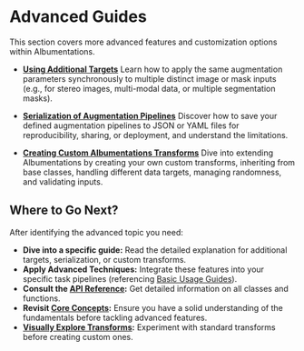 # Advanced Guides

This section covers more advanced features and customization options within Albumentations.

*   **[Using Additional Targets](./additional-targets.md)**
    Learn how to apply the same augmentation parameters synchronously to multiple distinct image or mask inputs (e.g., for stereo images, multi-modal data, or multiple segmentation masks).

*   **[Serialization of Augmentation Pipelines](./serialization.md)**
    Discover how to save your defined augmentation pipelines to JSON or YAML files for reproducibility, sharing, or deployment, and understand the limitations.

*   **[Creating Custom Albumentations Transforms](./creating-custom-transforms.md)**
    Dive into extending Albumentations by creating your own custom transforms, inheriting from base classes, handling different data targets, managing randomness, and validating inputs.

## Where to Go Next?

After identifying the advanced topic you need:

-   **Dive into a specific guide:** Read the detailed explanation for additional targets, serialization, or custom transforms.
-   **Apply Advanced Techniques:** Integrate these features into your specific task pipelines (referencing [Basic Usage Guides](../3-basic-usage/index.md)).
-   **Consult the [API Reference](https://albumentations.ai/docs/):** Get detailed information on all classes and functions.
-   **Revisit [Core Concepts](../2-core-concepts/index.md):** Ensure you have a solid understanding of the fundamentals before tackling advanced features.
-   **[Visually Explore Transforms](https://explore.albumentations.ai):** Experiment with standard transforms before creating custom ones.
